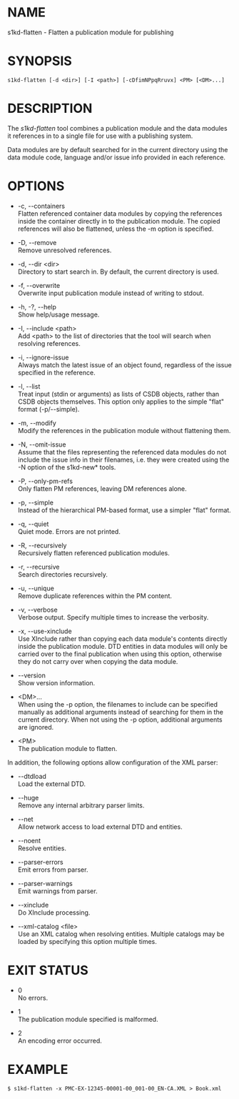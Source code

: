 # NAME

s1kd-flatten - Flatten a publication module for publishing

# SYNOPSIS

    s1kd-flatten [-d <dir>] [-I <path>] [-cDfimNPpqRruvx] <PM> [<DM>...]

# DESCRIPTION

The *s1kd-flatten* tool combines a publication module and the data
modules it references in to a single file for use with a publishing
system.

Data modules are by default searched for in the current directory using
the data module code, language and/or issue info provided in each
reference.

# OPTIONS

  - \-c, --containers  
    Flatten referenced container data modules by copying the references
    inside the container directly in to the publication module. The
    copied references will also be flattened, unless the -m option is
    specified.

  - \-D, --remove  
    Remove unresolved references.

  - \-d, --dir \<dir\>  
    Directory to start search in. By default, the current directory is
    used.

  - \-f, --overwrite  
    Overwrite input publication module instead of writing to stdout.

  - \-h, -?, --help  
    Show help/usage message.

  - \-I, --include \<path\>  
    Add \<path\> to the list of directories that the tool will search
    when resolving references.

  - \-i, --ignore-issue  
    Always match the latest issue of an object found, regardless of the
    issue specified in the reference.

  - \-l, --list  
    Treat input (stdin or arguments) as lists of CSDB objects, rather
    than CSDB objects themselves. This option only applies to the simple
    "flat" format (-p/--simple).

  - \-m, --modify  
    Modify the references in the publication module without flattening
    them.

  - \-N, --omit-issue  
    Assume that the files representing the referenced data modules do
    not include the issue info in their filenames, i.e. they were
    created using the -N option of the s1kd-new\* tools.

  - \-P, --only-pm-refs  
    Only flatten PM references, leaving DM references alone.

  - \-p, --simple  
    Instead of the hierarchical PM-based format, use a simpler "flat"
    format.

  - \-q, --quiet  
    Quiet mode. Errors are not printed.

  - \-R, --recursively  
    Recursively flatten referenced publication modules.

  - \-r, --recursive  
    Search directories recursively.

  - \-u, --unique  
    Remove duplicate references within the PM content.

  - \-v, --verbose  
    Verbose output. Specify multiple times to increase the verbosity.

  - \-x, --use-xinclude  
    Use XInclude rather than copying each data module's contents
    directly inside the publication module. DTD entities in data modules
    will only be carried over to the final publication when using this
    option, otherwise they do not carry over when copying the data
    module.

  - \--version  
    Show version information.

  - \<DM\>...  
    When using the -p option, the filenames to include can be specified
    manually as additional arguments instead of searching for them in
    the current directory. When not using the -p option, additional
    arguments are ignored.

  - \<PM\>  
    The publication module to flatten.

In addition, the following options allow configuration of the XML
parser:

  - \--dtdload  
    Load the external DTD.

  - \--huge  
    Remove any internal arbitrary parser limits.

  - \--net  
    Allow network access to load external DTD and entities.

  - \--noent  
    Resolve entities.

  - \--parser-errors  
    Emit errors from parser.

  - \--parser-warnings  
    Emit warnings from parser.

  - \--xinclude  
    Do XInclude processing.

  - \--xml-catalog \<file\>  
    Use an XML catalog when resolving entities. Multiple catalogs may be
    loaded by specifying this option multiple times.

# EXIT STATUS

  - 0  
    No errors.

  - 1  
    The publication module specified is malformed.

  - 2  
    An encoding error occurred.

# EXAMPLE

    $ s1kd-flatten -x PMC-EX-12345-00001-00_001-00_EN-CA.XML > Book.xml

